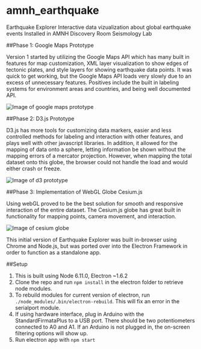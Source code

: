 # amnh_earthquake
Earthquake Explorer
Interactive data vizualization about global earthquake events
Installed in AMNH Discovery Room Seismology Lab

##Phase 1: Google Maps Prototype

Version 1 started by utilizing the Google Maps API which has many built in features for map customization, XML layer visualization to show edges of tectonic plates, and style layers for showing earthquake data points. 
It was quick to get working, but the Google Maps API loads very slowly due to an excess of unnecessary features. 
Positives include the built in labeling systems for environment areas and countries, and being well documented API.

![Image of google maps prototype](http://jessiecontour.com/images/earthquake_explorer/earthquake_explorer02.png)

##Phase 2: D3.js Prototype

D3.js has more tools for customizing data markers, easier and less controlled methods for labeling and interaction with other features, and plays well with other javascript libraries. In addition, it allowed for the mapping of data onto a sphere, letting information be shown without the mapping errors of a mercator projection. 
However, when mapping the total dataset onto this globe, the browser could not handle the load and would either crash or freeze. 

![Image of d3 prototype](http://jessiecontour.com/images/earthquake_explorer/earthquake_explorer03.png)


##Phase 3: Implementation of WebGL Globe Cesium.js

Using webGL proved to be the best solution for smooth and responsive interaction of the entire dataset. The Cesium.js globe has great built in functionality for mapping points, camera movement, and interaction. 

![Image of cesium globe](http://jessiecontour.com/images/earthquake_explorer/earthquake_explorer01.png)

This initial version of Earthquake Explorer was built in-browser using Chrome and Node.js, but was ported over into the Electron Framework in order to function as a standalone app. 

##Setup

1. This is built using Node 6.11.0, Electron ~1.6.2
1. Clone the repo and run `npm install` in the electron folder to retrieve node modules.
1. To rebuild modules for current version of electron, run `./node_modules/.bin/electron-rebuild`. This will fix an error in the serialport module.
1. If using hardware interface, plug in Arduino with the StandardFirmataPlus to a USB port. There should be two potentiometers connected to A0 and A1. If an Arduino is not plugged in, the on-screen filtering options will show up. 
1. Run electron app with `npm start`


